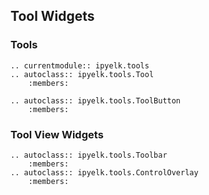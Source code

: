 ## Tool Widgets

### Tools

```{eval-rst}
.. currentmodule:: ipyelk.tools
.. autoclass:: ipyelk.tools.Tool
    :members:

.. autoclass:: ipyelk.tools.ToolButton
    :members:
```

### Tool View Widgets

```{eval-rst}
.. autoclass:: ipyelk.tools.Toolbar
    :members:
.. autoclass:: ipyelk.tools.ControlOverlay
    :members:
```

